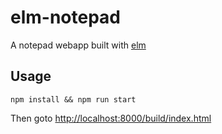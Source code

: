 # elm-notepad

A notepad webapp built with [elm](http://elm-lang.org/)

## Usage

```
npm install && npm run start
```

Then goto [http://localhost:8000/build/index.html](http://localhost:8000/build/index.html)